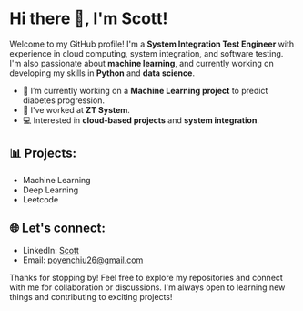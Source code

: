 # Hi there 👋, I'm Scott!

Welcome to my GitHub profile! I'm a **System Integration Test Engineer** with experience in cloud computing, system integration, and software testing. I'm also passionate about **machine learning**, and currently working on developing my skills in **Python** and **data science**. 

- 🔭 I’m currently working on a **Machine Learning project** to predict diabetes progression.
- 💼 I've worked at **ZT System**.
- 💻 Interested in **cloud-based projects** and **system integration**.
  
## 📊 Projects:
- Machine Learning
- Deep Learning
- Leetcode
  
## 🌐 Let's connect:
- LinkedIn: [Scott]([https://www.linkedin.com/in/your-profile/](https://www.linkedin.com/in/po-yen-chiu-7b8902247/))
- Email: [poyenchiu26@gmail.com](mailto:poyenchiu26@gmail.com)

Thanks for stopping by! Feel free to explore my repositories and connect with me for collaboration or discussions. I'm always open to learning new things and contributing to exciting projects!


